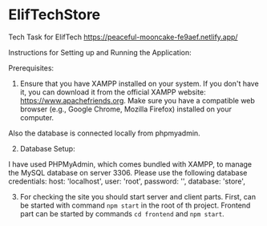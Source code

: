 # ElifTechStore
Tech Task for ElifTech
https://peaceful-mooncake-fe9aef.netlify.app/

Instructions for Setting up and Running the Application:

Prerequisites:

1. Ensure that you have XAMPP installed on your system. If you don't have it, you can download it from the official XAMPP website: https://www.apachefriends.org.
Make sure you have a compatible web browser (e.g., Google Chrome, Mozilla Firefox) installed on your computer.

Also the database is connected locally from phpmyadmin. 

2. Database Setup:

I have used PHPMyAdmin, which comes bundled with XAMPP, to manage the MySQL database on server 3306.
Please use the following database credentials:
  host: 'localhost',
  user: 'root',
  password: '',
  database: 'store',
  
3. For checking the site you should start server and client parts.
First, can be started with command `npm start` in the root of th project.
Frontend part can be started by commands `cd frontend` and `npm start`.

